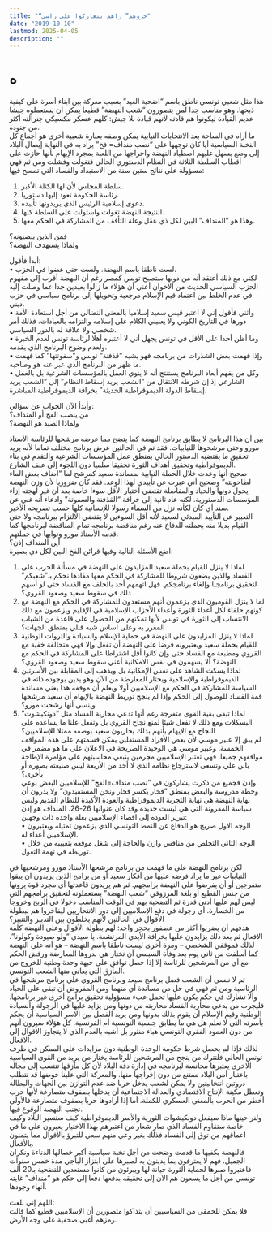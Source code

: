 ```yaml
---
title: "“حزوهم” راهم يتعاركوا على راسي"
date: "2019-10-10"
lastmod: 2025-04-05
description: ""
---
```

# **ه**

هذا مثل شعبي تونسي ناطق باسم “اضحية العيد” بسبب معركة بين ابناء أسرة على كيفية ذبحها. وهو مناسب جدا لمن يتصورون “شعب النهضة” قطيعا يمكن أن يستعملوه جيشا عديم القيادة ليكونوا هم قادته لأنهم قيادة بلا جيش: كلهم عسكر مكسيكي جنرالته أكثر من جنوده.  
ما أراه في الساحة بعد الانتخابات النيابية يمكن وصفه بعبارة شعبية أخرى هو أجماع كل النخبة السياسية أيا كان توجهها على “نصب منداف= فخ” يراد به في النهاية إيصال البلاد إلى وضع يسهل عليهم اصطياد النهضة واخراجها من اللعبة بمجرد الإيهام بأنها حازت على أقطاب السلطة الثلاثة في النظام الدستوري الحالي فتغولت وفشلت ومن ثم فهي مسؤولة على نتائج ستين سنة من الاستبداد والفساد التي تمسح فيها:  
1. سلطة المجلس لأن لها الكتلة الأكبر.  
2. رئاسة الحكومة تعود إليها دستوريا.  
3. دعوى إسلامية الرئيس الذي يريدونها تأييده.  
4. النتيجة النهضة تغولت واستولت على السلطة كلها.  
5. وهذا هو “المنداف” البين لكل ذي عقل وعلة التأفف من المشاركة في الحكم معها.

فمن الذين ينصبونه؟  
ولماذا يستهدف النهضة؟

أبدأ فأقول:  
• لست ناطقا باسم النهضة. ولست حتى عضوا في الحزب.  
لكني مع ذلك أعتقد أنه من دونها ستصبح تونس كمصر رغم أن النهضة أقرب إلى مفهوم الحزب السياسي الحديث من الاخوان أعني أن هؤلاء ما زالوا بعيدين جدا عما وصلت إليه في عدم الخلط بين اعتماد قيم الإسلام مرجعية وتحويلها إلى برنامج سياسي في حزب ديني.  
• وأثني فأقول إني لا اعتبر قيس سعيد إسلاميا بالمعنى النضالي من أجل استعادة الأمة دورها في التاريخ الكوني ولا يعنيني الكلام على إسلامه والتزامه بالعبادات. فذلك أمر شخصي ولا علاقة له بالدور السياسي.  
• وما أظن أحدا على الأقل في تونس يجهل أني لا أعتبره أهلا لرئاسة تونس لعدم الخبرة ولعدم وضوح البرنامج الذي يقدمه.  
• وإذا فهمت بعض الشذرات من برنامجه فهو يشبه “قذفنة” تونس و”سفوتتها” كما فهمت ما ظهر من البرنامج الذي عبر عنه هو وصاحبه.  
• وكل من يفهم أبعاد البرنامج يستنتج أنه لا ينوي العمل بالمؤسسات الشرعية بل بالعمل الشارعي إذ إن شرطه الانتقال من “الشعب يريد إسقاط النظام” إلى “الشعب يريد إسقاط الدولة الديموقراطية الحديثة” بخرافة الديموقراطية المباشرة.

وأبدأ الآن الجواب عن سؤالي:  
من ينصب الفخ أو المنداف؟  
ولماذا الصيد هو النهضة؟

بين أن هذا البرنامج لا يطابق برنامج النهضة كما يتضح مما عرضه مرشحها للرئاسة الأستاذ مورو وحتى مرشحوها للنيابيات. فقد تم في الحالتين عرض برنامج مختلف تماما لأنه يريد تحقيق ما يقتضيه الدستور الحالي بمنطق عمل المؤسسات الشرعية والتقدم في بناء الديموقراطية وتحقيق أهداف الثورة تحقيقا سلميا دون اللجوء إلى عنف الشارع.  
صحيح أنها وعدت خلال الحملة النيابية بمساندة سعيد كمرشح لما “اضاف بعض الماء لطاحونته” وصحيح أني عبرت عن تأييدي لهذا الوعد. فقد كان ضروريا لأن وزن النهضة يحول دونها والحياد والمفاضلة تقتضي اختيار الأقل سوءا خاصة بعد أن غير لهجته إزاء المؤسسات الدستورية. لكنه عاد ثانية إلى خرافة “القذفنة والسفوتة” وادعاء أنه غني عن سند أي كان لكأنه نزل من السماء رسولا للإنسانية كلها حسب تصريحه الأخير.  
التعبير عن التأييد المبدئي لسعيد لأنه أقل السوءين لا يقتضي الالتزام ببرنامجه ولا حتى القيام بديلا منه بحملته للدفاع عنه رغم مناقضة برنامجه تمام المناقضة لبرنامجها كما قدمه الأستاذ مورو ونوابها في حملتهم.  
أين المنداف إذن؟  
اضع الأسئلة التالية وفيها قرائن الفخ البين لكل ذي بصيرة:  
1. لماذا لا ينزل للقيام بحملة سعيد المزايدون على النهضة في مسألة الحرب على الفساد والذين يضعون شروطا للمشاركة في الحكم معها مفادها نحكم بـ”شعبكم” لتحقيق برنامجنا وإلغاء برنامجكم. فهل اتهمهم أحد بالحلف مع الفساد حتى لو أسهم ذلك في سقوط سعيد وصعود القروي؟  
2. لما لا ينزل القوميون الذي يزعمون أنهم مستعدون للمشاركة في الحكم مع النهضة مع كونهم حلفاء لكل أعداء الثورة وأعداء الأحزاب الإسلامية في الإقليم ويزعمون مع ذلك الانتساب إلى الثورة في تونس لأنها تمكنهم من الحصول على قاعدة من الشباب المغرر به وعلى اساس شبه قبلي بمنطق الجهات؟  
3. لماذا لا ينزل المزايدون على النهضة في حماية الإسلام والسيادة والثروات الوطنية للقيام بحملة سعيد ويعتبرونه فرضا على النهضة أن تفعل وإلا فهي متحالفة خفية مع القروي ومطبعة مع الفساد حتى وإن كانوا أقل اشتراطا على المشاركة في الحكم مع النهضة؟ ألا يسهمون في نفس الامكانية أعني سقوط سعيد وصعود القروي؟  
4. لماذا يسكت الشاهد على نفس الإمكانية بل ويذهب إلى المقابلة بين الأسرتين الديموقراطية والإسلامية ويختار المعارضة من الآن وهو يدين بوجوده ذاته في السياسة للمشاركة في الحكم مع الإسلاميين أولا ويعلم أن موقفه هذا يعني مساندة قمة الفساد للوصول إلى الحكم وإذا لم ينجح توريط النهضة بالإيهام أن سعيد مرشحها وينسى أنها رشحت مورو؟  
5. لماذا تبقى بقية القوى متفرجة رغم أنها تدعي محاربة الفساد مثل “دونكيشوت” البسكلات ومع ذلك لا تفعل شيئا لمنع نجاح القروي بل وتفعل علنا ما يساعده على النجاح مع الإيهام بأنهم بذلك يحاربون سعيد بوصفه ممثلا للإسلاميين؟  
لم يبق إلا عبير موسي لأن بعض الأفراد المستقلين يمكن قسمتهم على هذه المواقف الخمسة. وعبير موسي هي الوحيدة الصريحة في الاعلان على ما هو مضمر في مواقفهم جميعا. فهي تعتبر الإسلاميين مجرمين ينبغي محاسبتهم على مؤامرة الإطاحة بابن علي وتسعى لاسترجاع نظامه الذي لا أحد من الأربعة ليس صنيعته بصورة أو بأخرى؟  
وإذن فجميع من ذكرت يشاركون في “نصب منداف=الفخ” للإسلاميين البعض بوعي وخطة مدروسة والبعض بمنطق “فخار يكسر فخار ونحن المستفيدون” ولا يدرون أن نهاية النهضة هي نهاية التجربة الديموقراطية والعودة الأكيدة للنظام القديم وليس سياسة المقرونة التي هي ليست جديدة وقد كان عنوانها 26-26. المنداف هو إذن تبرير العودة إلى اقصاء الإسلاميين بعلة واحدة ذات وجهين:  
• الوجه الاول صريح هو الدفاع عن النمط التونسي الذي يزعمون تمثيله ويعتبرون الإسلاميين أعداء له.  
• الوجه الثاني التخلص من منافس وازن والحاجة إلى شغل موقعه بتغييبه من خلال توريطه في تهمة التغول.

لكن برنامج النهضة على ما فهمت من برنامج مرشحها الأستاذ مورو ومرشحيها في النياببات غير ما يراد فرضه عليها من أفكار سعيد أو من برامج الذين يريدون ان يبقوا متفرجين أو أن يفرضوا على النهضة برامجهم. ثم هم يريدون قاعدتها أي مجرد قوة يرونها من جنس القطيع أو بلغة المرزوقي “شعب النهضة” يستعملونه لتحقيق برامجهم التي ليس لهم عليها أدنى قدرة ثم التضحية بهم في الوقت المناسب دخولا في الربح وخروجا من الخسارة. أي رجولة في دفع الإسلاميين إلى دور الانتحاريين ليفاخروا هم ببطولة الأقوال في الحالتين لأنهم يخلطون بين التدبير والتنبير؟  
هدفهم أن يضربوا أكثر من عصفور بحجر واحد: لهم بطولة الأقوال وعلى النهضة كلفة الافعال ثم بعد ذلك يزايدون عليها بخرافة الأيدي المرتشعة. يا سيدي “ولو صيودة وكولونا”. لذلك فموقفي الشخصي – ومرة أخرى ليست ناطقا باسم النهضة – هو أنه على النهضة كما أسلفت من ثاني يوم بعد وفاة السبسي أن تختار هي بدروها المعارضة ورفض الحكم مع أي من المرشحين للرئاسة إلا إذا حصل توافق على جبهة وحدة وطنية للخروج من المآزق التي يعاني منها الشعب التونسي.  
ثم لا ننسى أن الشعب فضل برنامج سيعد وبرنامج القروي على برنامج مرشحها في الرئاسية ومن ثم فهي في حل من مساندة أي منهما ومن المفروض أن تبقى على الحياد وألا تشارك في حكم يكون عليها تحمل عبء مسؤولية تحقيق برامج أخرى غير برنامجها. فليجرب من يدعي محاربة الفساد محاربته من دونها ومن يزايد عليها في الرجولة والسيادة الوطنية وقيم الإسلام أن يقوم بذلك بدونها ومن يريد الفصل بين الاسر السياسية أن يحكم بأسرته التي لا نعلم هل هي ما يطابق جنسية التونسية أم الفرنسية. كل هؤلاء سيرون أنهم من دون العمود الفقري التونسي هباء منثور بل أشبه بالعدم الذي لا يتجاوز الأقوال إلى الافعال.  
لذلك فإذا لم يحصل شرط حكومة الوحدة الوطنية دون مزايدات على الممكن في ظرف تونس الحالي فلتترك من ينجح من المرشحين للرئاسة يختار من يريد من القوى السياسية الاخرى يعتبرها مجانسة لبرنامجه في إدارة دفة البلاد لأن كل مآزقها تنتسب إلى مجاله باعتبار أمن البلاد ممتنع من دون إخراجها منها. والمعركة التي علينا خوضها قد تتطلب دروتين انتخابيتين ولا يمكن لشعب يدخل حربا ضد عدم التوازن بين الجهات والبطالة وتعطل مكينة الإنتاج الاقتصادي والعدالة الاجتماعية أن يدخلها بصفوف متصارعة لأنها حرب أخطر من الحرب بالمعنى العسكري للكملة. أما إذا أرادوها حربا بصفوف متصارعة فالأولى تجنب النهضة الوقوع فيها.  
ولنر حينها ماذا سيفعل دونكيشوات الثورية والأسر الديموقراطية كيف ستسير البلاد وكيف خاصة ستقاوم الفساد الذي صار شعار من اعتبرهم بهذا الاختيار يعبرون على ما في اعماقهم من توق إلى الفساد فذلك بغير وعي منهم سعي للتبرؤ بالأقوال مما يتمنون بالأفعال.  
فالنهضة يكفيها ما قدمت وضحت من أجل نخبة سياسية أكبر خصالها الدناءة ونكران الجميل. فهم لا يعترفون بما يدينون به لصبرها على ابتزاز الباجي مدة خمس سنوات فاعتبروا صبرها لحماية الثورة خيانة لها ويبرئون من كانوا مستعدين للتضحية بـ20 ألف تونسي من أجل ما يسعون هم الآن إلى تحقيقه بدفعها دفعا إلى حكم هو “منداف” غايته أنهاء وجودها.

اللهم إني بلغت:  
فلا يمكن للحمقى من السياسيين أن يتذاكوا متصورين أن الإسلاميين قطيع كما قالت رمزهم أغبى صحفية على وجه الأرض.

###
